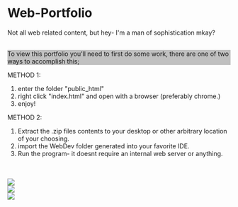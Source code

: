 # Web-Portfolio
Not all web related content, but hey- I'm a man of sophistication mkay?
<br><br>
<p style="background-color: silver;">
To view this portfolio you'll need to first do some work, there are one of two ways to accomplish this;

METHOD 1:
1. enter the folder "public_html"
2. right click "index.html" and open with a browser (preferably chrome.)
3. enjoy!

METHOD 2:
1. Extract the .zip files contents to your desktop or other arbitrary location of your choosing.
2. import the WebDev folder generated into your favorite IDE.
3. Run the program- it doesnt require an internal web server or anything.
</p>
<br><br>
<img src="https://github.com/theskidster/Web-Portfolio/blob/master/img_preview_1.PNG">
<br>
<img src="https://github.com/theskidster/Web-Portfolio/blob/master/img_preview_2.PNG">
<br>
<img src="https://github.com/theskidster/Web-Portfolio/blob/master/img_preview_3.PNG">
